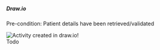 ##### Draw.io

<p>Pre-condition: Patient details have been retrieved/validated</p>   

<div>
    <img style="max-width: 70%" alt="Activity created in draw.io!" src="retrieve.drawio.png"/>
</div>Todo
